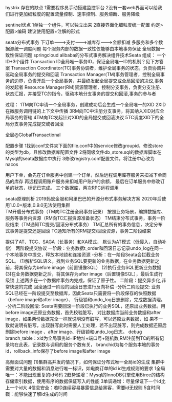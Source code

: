 hystrix 存在的缺点
1需要程序员手动搭建监控平台
2没有一套web界面可以给我们进行更加细粒度的配置流量控制、速率控制、服务熔断、服务降级

sentinel优点
1单独一个组件，可以独立出来
2直接界面化细粒度统一配置
约定>配置>编码
建议使用配置+注解的形式

seata分布式事务
下订单--->支付--->减库存--->金额扣减
多服务和多个数据源统一调度问题
每个服务内部的数据一致性仅能够由本地事务保证
全局数据一致性保证问题
springcloud alibaba的分布式事务解决组件技术Seata
组成：
    一个ID+3个组件
	Transaction ID全局唯一事务ID，保证全局唯一ID的机制？见下方答案
	Transaction Coordinator(TC)事务协调者，维护全局事务的状态，负责协调并驱动全局事务的提交和回滚
	Transaction Manager(TM)事务管理者，控制全局事务的边界，负责开启一个全局事务，并最终发起全局提交或全局回滚的决议,事务的发起者
	Resource Manager(RM)资源管理者，控制分支事务，负责分支注册、状态汇报，并接受TC的指令，驱动本地分支事务的提交和回滚,事务的参与者

过程：
   1TM向TC申请一个全局事务，创建成功后会生成一个全局唯一的XID
   2XID在微服务调用链的上下文中传播
   3RM向TC中注册分支事务，将其纳入XID对应全局事务的管辖
   4TM向TC发起针对XID的全局提交或回滚决议
   5TC调度XID下的全局分支事务完成提交或者回滚

全局@GlobalTransactional

配置步骤
	1找到conf文件夹下面的file.conf中的service修改groupid，修改store的类型为db，且修改数据库配置文件
	2将同级文件db_store.sql的数据库脚本在Mysql的seata数据库中执行
	3修改registry.conf配置文件，将注册中心改为nacos

用户下单，会先在订单服务中创建一个订单，然后远程调用库存服务来扣减下单商品的库存
再远程调用账户服务来扣减用户账户的余额，
最后在订单服务中修改订单的状态，标记已完成。
三个数据库，两次RPC远程调用

seata原理剖析
2019蚂蚁金服和阿里巴巴的开源分布式事务解决方案
2020年后使用1.0.0+版本,0.9.0无法使用集群	
TM开启分布式事务（TM向TC注册全局事务记录）
按照业务场景，编排数据库、服务等事务内资源（RM向TC汇报资源准备状态）
TM结束分布式事务，事务一阶段结束（TM通知TC提交/回滚分布式事务）
TM汇总所有的事务信息，决定分布式事务是提交还是回滚
TC通知所有的RM提交/回滚资源，事务二阶段结束


提供了AT、TCC、SAGA（长事务）和XA模式，
默认为AT模式（低侵入，自动补偿）
两阶段提交协议
	一阶段：业务数据t_order和回滚日志记录undo_log在同一个本地事务中提交，释放本地锁和连接资源
	  -分析：在一阶段Seata会拦截业务SQL。
	        (1)解析SQL语义，找到业务SQL要更新的业务数据，在业务数据更新之前，将其保存为before image（前置镜像SQL）
			(2)执行业务SQL更新业务数据
			(3)在业务数据更新之后，将其保存为after image（后置镜像SQL），最后生成行级锁
			上述两步在一个数据库事务内完成，保证了原子性。
	二阶段：提交异步化,非常快速的完成
			回滚通过一阶段的回滚日志进行反向补偿
	   -分析二阶段提交:
			业务SQL已经在一阶段提交至数据库，因此Seata只需要将一阶段保存的快照数据（before image和after image）、
			行级锁和undo_log日志删除，完成数据清理。
	   -分析二阶段回滚:
			Seata需要回滚一阶段已执行的业务SQL，还原出业务数据。用before image还原业务数据，首先校验脏写，
			对比数据库当前业务数据和after image，如果两份数据完全一样就说明没有脏写，可以还原业务数据，如
			果不一致就说明有脏写，出现脏写此时需要人工处理，若不出现脏写，则完成数据还原后删除before image
			、after image、行级锁和undo_log日志。
debug
	branch_table：xid为全局事务id=IP地址+端口号+随机数,RM注册到TC的所有记录均在此表，记录数与调用的服务个数有关，
				  branchid为每个服务本地的事务id，rollback_info保存了before image和after image


高频面试问题
(1)集群高并发的情况下，如何保证分布式唯一全局id的生成
   集群中需要对大量的数据和消息进行唯一标识，如电商订单的id
   id生成规则的要求
			1全局唯一：不能出现重复的id号码
			2趋势递增：Mysql的InnoDB引擎使用Btree的结构存储索引数据，使用有序的数据保证写入的性能
			3单调递增：尽量保证下一个id比上一个id大
			4信息安全：若ID连续容易暴露信息给黑客，需要id无规则
			5含时间戳：能够快速了解id生成的时间